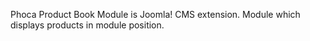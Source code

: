Phoca Product Book Module is Joomla! CMS extension. Module which displays products in module position.